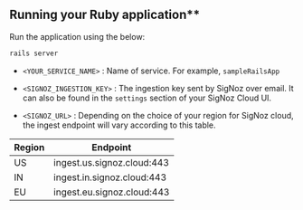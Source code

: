 ## Running your Ruby application**

Run the application using the below:

```jsx
rails server
```

- `<YOUR_SERVICE_NAME>` : Name of service. For example, `sampleRailsApp`
- `<SIGNOZ_INGESTION_KEY>` : The ingestion key sent by SigNoz over email. It can also be found in the `settings` section of your SigNoz Cloud UI.

- `<SIGNOZ_URL>` : Depending on the choice of your region for SigNoz cloud, the ingest endpoint will vary according to this table.

| Region | Endpoint |
| --- | --- |
| US |	ingest.us.signoz.cloud:443 |
| IN |	ingest.in.signoz.cloud:443 |
| EU | ingest.eu.signoz.cloud:443 |
